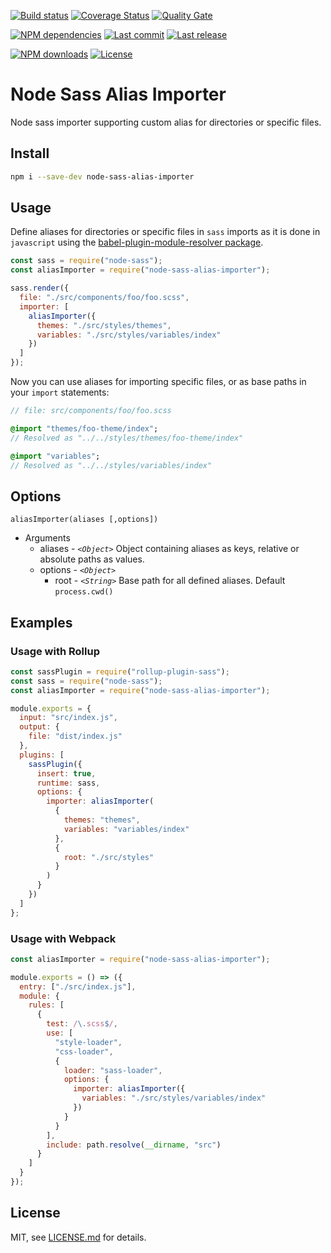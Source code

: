 [![Build status][travisci-image]][travisci-url] [![Coverage Status][coveralls-image]][coveralls-url] [![Quality Gate][quality-gate-image]][quality-gate-url]

[![NPM dependencies][npm-dependencies-image]][npm-dependencies-url] [![Last commit][last-commit-image]][last-commit-url] [![Last release][release-image]][release-url] 

[![NPM downloads][npm-downloads-image]][npm-downloads-url] [![License][license-image]][license-url]

# Node Sass Alias Importer

Node sass importer supporting custom alias for directories or specific files.

## Install

```bash
npm i --save-dev node-sass-alias-importer
```

## Usage

Define aliases for directories or specific files in `sass` imports as it is done in `javascript` using the [babel-plugin-module-resolver package](https://www.npmjs.com/package/babel-plugin-module-resolver).

```js
const sass = require("node-sass");
const aliasImporter = require("node-sass-alias-importer");

sass.render({
  file: "./src/components/foo/foo.scss",
  importer: [
    aliasImporter({
      themes: "./src/styles/themes",
      variables: "./src/styles/variables/index"
    })
  ]
});
```

Now you can use aliases for importing specific files, or as base paths in your `import` statements:

```sass
// file: src/components/foo/foo.scss

@import "themes/foo-theme/index";
// Resolved as "../../styles/themes/foo-theme/index"

@import "variables";
// Resolved as "../../styles/variables/index"
```

## Options

`aliasImporter(aliases [,options])`
* Arguments
	* aliases - _`<Object>`_ Object containing aliases as keys, relative or absolute paths as values.
	* options - _`<Object>`_
		* root - _`<String>`_ Base path for all defined aliases. Default `process.cwd()`

## Examples

### Usage with Rollup

```js
const sassPlugin = require("rollup-plugin-sass");
const sass = require("node-sass");
const aliasImporter = require("node-sass-alias-importer");

module.exports = {
  input: "src/index.js",
  output: {
    file: "dist/index.js"
  },
  plugins: [
    sassPlugin({
      insert: true,
      runtime: sass,
      options: {
        importer: aliasImporter(
          {
            themes: "themes",
            variables: "variables/index"
          },
          {
            root: "./src/styles"
          }
        )
      }
    })
  ]
};
```

### Usage with Webpack

```js
const aliasImporter = require("node-sass-alias-importer");

module.exports = () => ({
  entry: ["./src/index.js"],
  module: {
    rules: [
      {
        test: /\.scss$/,
        use: [
          "style-loader",
          "css-loader",
          {
            loader: "sass-loader",
            options: {
              importer: aliasImporter({
                variables: "./src/styles/variables/index"
              })
            }
          }
        ],
        include: path.resolve(__dirname, "src")
      }
    ]
  }
});
```

## License

MIT, see [LICENSE.md](./LICENSE.md) for details.

[coveralls-image]: https://coveralls.io/repos/github/javierbrea/node-sass-alias-importer/badge.svg
[coveralls-url]: https://coveralls.io/github/javierbrea/node-sass-alias-importer
[travisci-image]: https://travis-ci.com/javierbrea/node-sass-alias-importer.svg?branch=master
[travisci-url]: https://travis-ci.com/javierbrea/node-sass-alias-importer
[last-commit-image]: https://img.shields.io/github/last-commit/javierbrea/node-sass-alias-importer.svg
[last-commit-url]: https://github.com/javierbrea/node-sass-alias-importer/commits
[license-image]: https://img.shields.io/npm/l/node-sass-alias-importer.svg
[license-url]: https://github.com/javierbrea/node-sass-alias-importer/blob/master/LICENSE
[npm-downloads-image]: https://img.shields.io/npm/dm/node-sass-alias-importer.svg
[npm-downloads-url]: https://www.npmjs.com/package/node-sass-alias-importer
[npm-dependencies-image]: https://img.shields.io/david/javierbrea/node-sass-alias-importer.svg
[npm-dependencies-url]: https://david-dm.org/javierbrea/node-sass-alias-importer
[quality-gate-image]: https://sonarcloud.io/api/project_badges/measure?project=node-sass-alias-importer&metric=alert_status
[quality-gate-url]: https://sonarcloud.io/dashboard?id=node-sass-alias-importer
[release-image]: https://img.shields.io/github/release-date/javierbrea/node-sass-alias-importer.svg
[release-url]: https://github.com/javierbrea/node-sass-alias-importer/releases
